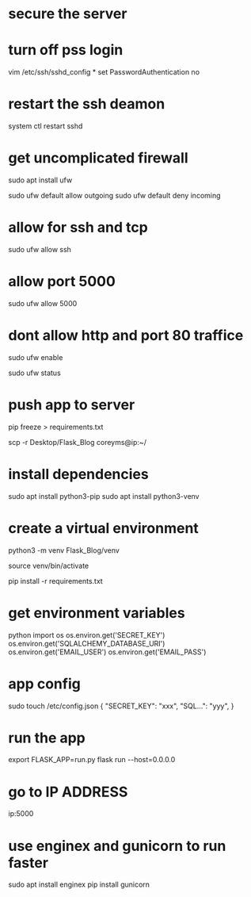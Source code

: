 
# secure the server
  # turn off pss login
  vim /etc/ssh/sshd_config
    * set
    PasswordAuthentication no
  
  # restart the ssh deamon
  system ctl restart sshd
  
  
  # get uncomplicated firewall
  sudo apt install ufw
  
  sudo ufw default allow outgoing
  sudo ufw default deny incoming
  
  # allow for ssh and tcp
  sudo ufw allow ssh
  
  # allow port 5000
  sudo ufw allow 5000
  
  # dont allow http and port 80 traffice
  
  sudo ufw enable
  
  
  sudo ufw status

# push app to server
  pip freeze > requirements.txt

  scp -r Desktop/Flask_Blog coreyms@ip:~/

# install dependencies

  sudo apt install python3-pip
  sudo apt install python3-venv

  # create a virtual environment
  python3 -m venv Flask_Blog/venv

  source venv/bin/activate

  pip install -r requirements.txt

# get environment variables  
  python
  import os
  os.environ.get('SECRET_KEY')
  os.environ.get('SQLALCHEMY_DATABASE_URI')
  os.environ.get('EMAIL_USER')
  os.environ.get('EMAIL_PASS')

# app config
  sudo touch /etc/config.json
  {
    "SECRET_KEY": "xxx",
    "SQL...": "yyy",
  }

# run the app
  export FLASK_APP=run.py
  flask run --host=0.0.0.0

  # go to IP ADDRESS
  ip:5000

# use enginex and gunicorn to run faster
  sudo apt install enginex
  pip install gunicorn



